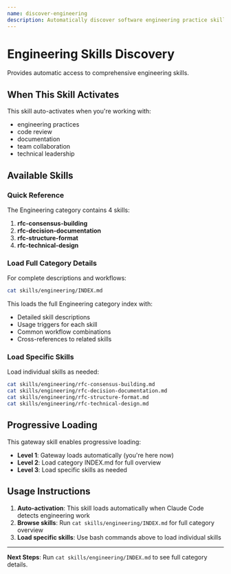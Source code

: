 ```yaml
---
name: discover-engineering
description: Automatically discover software engineering practice skills when working with engineering practices. Activates for engineering development tasks.
---
```


# Engineering Skills Discovery

Provides automatic access to comprehensive engineering skills.

## When This Skill Activates

This skill auto-activates when you're working with:
- engineering practices
- code review
- documentation
- team collaboration
- technical leadership

## Available Skills

### Quick Reference

The Engineering category contains 4 skills:

1. **rfc-consensus-building**
2. **rfc-decision-documentation**
3. **rfc-structure-format**
4. **rfc-technical-design**

### Load Full Category Details

For complete descriptions and workflows:

```bash
cat skills/engineering/INDEX.md
```

This loads the full Engineering category index with:
- Detailed skill descriptions
- Usage triggers for each skill
- Common workflow combinations
- Cross-references to related skills

### Load Specific Skills

Load individual skills as needed:

```bash
cat skills/engineering/rfc-consensus-building.md
cat skills/engineering/rfc-decision-documentation.md
cat skills/engineering/rfc-structure-format.md
cat skills/engineering/rfc-technical-design.md
```

## Progressive Loading

This gateway skill enables progressive loading:
- **Level 1**: Gateway loads automatically (you're here now)
- **Level 2**: Load category INDEX.md for full overview
- **Level 3**: Load specific skills as needed

## Usage Instructions

1. **Auto-activation**: This skill loads automatically when Claude Code detects engineering work
2. **Browse skills**: Run `cat skills/engineering/INDEX.md` for full category overview
3. **Load specific skills**: Use bash commands above to load individual skills

---

**Next Steps**: Run `cat skills/engineering/INDEX.md` to see full category details.
